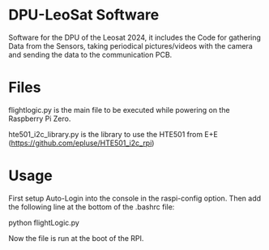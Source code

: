 # DPU-LeoSat Software

Software for the DPU of the Leosat 2024, it includes the Code for gathering Data from the Sensors, taking periodical pictures/videos with the camera and sending the data to the communication PCB.


# Files
flightlogic.py is the main file to be executed while powering on the Raspberry Pi Zero.

hte501_i2c_library.py is the library to use the HTE501 from E+E (https://github.com/epluse/HTE501_i2c_rpi)

# Usage

First setup Auto-Login into the console in the raspi-config option.
Then add the following line at the bottom of the .bashrc file:

python flightLogic.py

Now the file is run at the boot of the RPI.